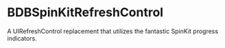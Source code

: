 BDBSpinKitRefreshControl
========================

A UIRefreshControl replacement that utilizes the fantastic SpinKit progress indicators.
